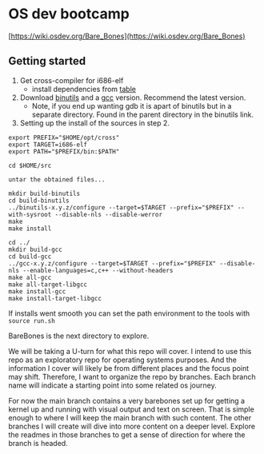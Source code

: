 # OS dev bootcamp

[https://wiki.osdev.org/Bare_Bones](https://wiki.osdev.org/Bare_Bones)

## Getting started
1. Get cross-compiler for i686-elf
    - install dependencies from [table](https://wiki.osdev.org/GCC_Cross-Compiler)
2. Download [binutils](https://ftp.gnu.org/gnu/binutils/) and a [gcc](https://ftp.gnu.org/gnu/gcc/) version. Recommend the latest version.
    - Note, if you end up wanting gdb it is apart of binutils but in a separate directory. Found in the parent directory in the binutils link.
3. Setting up the install of the sources in step 2.
```
export PREFIX="$HOME/opt/cross"
export TARGET=i686-elf
export PATH="$PREFIX/bin:$PATH"

cd $HOME/src

untar the obtained files...

mkdir build-binutils
cd build-binutils
../binutils-x.y.z/configure --target=$TARGET --prefix="$PREFIX" --with-sysroot --disable-nls --disable-werror
make
make install

cd ../
mkdir build-gcc
cd build-gcc
../gcc-x.y.z/configure --target=$TARGET --prefix="$PREFIX" --disable-nls --enable-languages=c,c++ --without-headers
make all-gcc
make all-target-libgcc
make install-gcc
make install-target-libgcc
```

If installs went smooth you can set the path environment to the tools with ``source run.sh``

BareBones is the next directory to explore.

We will be taking a U-turn for what this repo will cover. I intend to use this repo as an exploratory
repo for operating systems purposes. And the information I cover will likely be from different places
and the focus point may shift. Therefore, I want to organize the repo by branches. Each branch name
will indicate a starting point into some related os journey.

For now the main branch contains a very barebones set up for getting a kernel up and running with
visual output and text on screen. That is simple enough to where I will keep the main branch
with such content. The other branches I will create will dive into more content on a deeper level.
Explore the readmes in those branches to get a sense of direction for where the branch is headed.
